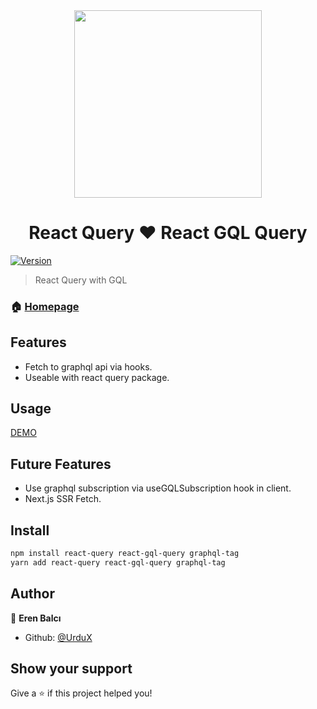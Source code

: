 <div style="display:flex;justify-content:center;">
  <img src="https://user-images.githubusercontent.com/46889813/106451545-c7cef300-6497-11eb-80d9-e51c9fc3cd33.png" heigt="300" width="300"/>
</div>


<h1 style="text-align:center;">React Query ❤ React GQL Query</h1> 

[![Version](https://img.shields.io/npm/v/react-gql-query.svg)](https://www.npmjs.com/package/react-gql-query)

> React Query with GQL 

### 🏠 [Homepage](https://github.com/UrduX/react-gql-query)

## Features
<ul>
  <li>Fetch to graphql api via hooks.</li>
  <li>Useable with react query package.</li>
</ul>

## Usage
<a href="#">DEMO</a>

## Future Features
<ul>
  <li>Use graphql subscription via useGQLSubscription hook in client.</li>
  <li>Next.js SSR Fetch.</li>
</ul>


## Install

```sh
npm install react-query react-gql-query graphql-tag
yarn add react-query react-gql-query graphql-tag
```

## Author

👤 **Eren Balcı**

* Github: [@UrduX](https://github.com/UrduX)

## Show your support

Give a ⭐️ if this project helped you!


